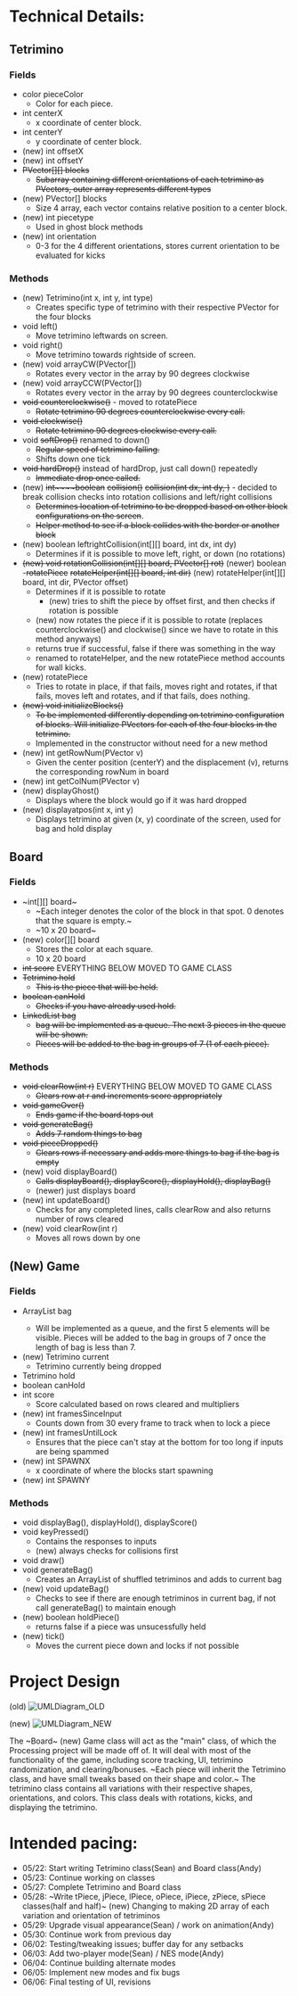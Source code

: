 
# Technical Details:

## Tetrimino
### Fields
- color pieceColor
  - Color for each piece.
- int centerX
  - x coordinate of center block.
- int centerY
  - y coordinate of center block.
- (new) int offsetX
- (new) int offsetY
- ~~PVector[][] blocks~~
  - ~~Subarray containing different orientations of each tetrimino as PVectors, outer array represents different types~~
- (new) PVector[] blocks
  - Size 4 array, each vector contains relative position to a center block.
- (new) int piecetype
  - Used in ghost block methods
- (new) int orientation
  - 0-3 for the 4 different orientations, stores current orientation to be evaluated for kicks

### Methods
- (new) Tetrimino(int x, int y, int type)
  - Creates specific type of tetrimino with their respective PVector for the four blocks
- void left()
  - Move tetrimino leftwards on screen.
- void right()
  - Move tetrimino towards rightside of screen.
- (new) void arrayCW(PVector[])
  - Rotates every vector in the array by 90 degrees clockwise
- (new) void arrayCCW(PVector[])
  - Rotates every vector in the array by 90 degrees counterclockwise
- ~~void counterclockwise()~~ - moved to rotatePiece
  - ~~Rotate tetrimino 90 degrees counterclockwise every call.~~
- ~~void clockwise()~~
  - ~~Rotate tetrimino 90 degrees clockwise every call.~~
- void ~~softDrop()~~ renamed to down()
  - ~~Regular speed of tetrimino falling.~~
  - Shifts down one tick
- ~~void hardDrop()~~ instead of hardDrop, just call down() repeatedly
  - ~~Immediate drop once called.~~
- (new) ~~int~~~~boolean~~ ~~collision()~~ ~~collision(int dx, int dy, )~~ - decided to break collision checks into rotation collisions and left/right collisions
  - ~~Determines location of tetrimino to be dropped based on other block configurations on the screen~~.
  - ~~Helper method to see if a block collides with the border or another block~~
- (new) boolean leftrightCollision(int[][] board, int dx, int dy)
  - Determines if it is possible to move left, right, or down (no rotations)
- ~~(new) void rotationCollision(int[][] board, PVector[] rot)~~ (newer) boolean -~~rotatePiece~~ ~~rotateHelper(int[][] board, int dir)~~ (new) rotateHelper(int[][] board, int dir, PVector offset)
  - Determines if it is possible to rotate 
    - (new) tries to shift the piece by offset first, and then checks if rotation is possible
  - (new) now rotates the piece if it is possible to rotate (replaces counterclockwise() and clockwise() since we have to rotate in this method anyways)
  - returns true if successful, false if there was something in the way
  - renamed to rotateHelper, and the new rotatePiece method accounts for wall kicks.
- (new) rotatePiece
  - Tries to rotate in place, if that fails, moves right and rotates, if that fails, moves left and rotates, and if that fails, does nothing.
- ~~(new) void initializeBlocks()~~
  - ~~To be implemented differently depending on tetrimino configuration of blocks. Will initialize PVectors for each of the four blocks in the tetrimino.~~
  - Implemented in the constructor without need for a new method
- (new) int getRowNum(PVector v)
  - Given the center position (centerY) and the displacement (v), returns the corresponding rowNum in board
- (new) int getColNum(PVector v)
- (new) displayGhost()
  - Displays where the block would go if it was hard dropped
- (new) displayatpos(int x, int y)
  - Displays tetrimino at given (x, y) coordinate of the screen, used for bag and hold display

## Board
### Fields
- ~int[][] board~
    - ~Each integer denotes the color of the block in that spot. 0 denotes that the square is empty.~
    - ~10 x 20 board~
- (new) color[][] board
    - Stores the color at each square. 
    - 10 x 20 board
- ~~int score~~ EVERYTHING BELOW MOVED TO GAME CLASS
- ~~Tetrimino hold~~
    - ~~This is the piece that will be held.~~
- ~~boolean canHold~~
    - ~~Checks if you have already used hold.~~
- ~~LinkedList<Tetrimino> bag~~
    - ~~bag will be implemented as a queue. The next 3 pieces in the queue will be shown.~~
    - ~~Pieces will be added to the bag in groups of 7 (1 of each piece).~~
### Methods
- ~~void clearRow(int r)~~ EVERYTHING BELOW MOVED TO GAME CLASS
    - ~~Clears row at r and increments score appropriately~~
- ~~void gameOver()~~
    - ~~Ends game if the board tops out~~
- ~~void generateBag()~~
    - ~~Adds 7 random things to bag~~
- ~~void pieceDropped()~~
    - ~~Clears rows if necessary and adds more things to bag if the bag is empty~~
- (new) void displayBoard()
    - ~~Calls displayBoard(), displayScore(), displayHold(), displayBag()~~
    - (newer) just displays board
- (new) int updateBoard()
    - Checks for any completed lines, calls clearRow and also returns number of rows cleared
- (new) void clearRow(int r)
    - Moves all rows down by one

## (New) Game
### Fields
- ArrayList<Tetrimino> bag
    - Will be implemented as a queue, and the first 5 elements will be visible. Pieces will be added to the bag in groups of 7 once the length of bag is less than 7.
- (new) Tetrimino current
    - Tetrimino currently being dropped
- Tetrimino hold
- boolean canHold
- int score
    - Score calculated based on rows cleared and multipliers
- (new) int framesSinceInput
  - Counts down from 30 every frame to track when to lock a piece
- (new) int framesUntilLock
  - Ensures that the piece can't stay at the bottom for too long if inputs are being spammed
- (new) int SPAWNX
  - x coordinate of where the blocks start spawning
- (new) int SPAWNY
### Methods
- void displayBag(), displayHold(), displayScore()
- void keyPressed()
    - Contains the responses to inputs
    - (new) always checks for collisions first
- void draw()
- void generateBag()
    - Creates an ArrayList of shuffled tetriminos and adds to current bag
- (new) void updateBag()
    - Checks to see if there are enough tetriminos in current bag, if not call generateBag() to maintain enough
- (new) boolean holdPiece()
    - returns false if a piece was unsucessfully held
- (new) tick()
    - Moves the current piece down and locks if not possible

# Project Design

(old)
![UMLDiagram_OLD](UMLdiagram.png)

(new)
![UMLDiagram_NEW](UMLdiagram_final.png)

The ~Board~ (new) Game class will act as the "main" class, of which the Processing project will be made off of. It will deal with most of the functionality of the game, including score tracking, UI, tetrimino randomization, and clearing/bonuses. ~Each piece will inherit the Tetrimino class, and have small tweaks based on their shape and color.~ The tetrimino class contains all variations with their respective shapes, orientations, and colors. This class deals with rotations, kicks, and displaying the tetrimino.

# Intended pacing:

- 05/22: Start writing Tetrimino class(Sean) and Board class(Andy)
- 05/23: Continue working on classes
- 05/27: Complete Tetrimino and Board class
- 05/28: ~Write tPiece, jPiece, lPiece, oPiece, iPiece, zPiece, sPiece classes(half and half)~
         (new) Changing to making 2D array of each variation and orientation of tetriminos
- 05/29: Upgrade visual appearance(Sean) / work on animation(Andy)
- 05/30: Continue work from previous day
- 06/02: Testing/tweaking issues; buffer day for any setbacks
- 06/03: Add two-player mode(Sean) / NES mode(Andy)
- 06/04: Continue building alternate modes
- 06/05: Implement new modes and fix bugs
- 06/06: Final testing of UI, revisions
